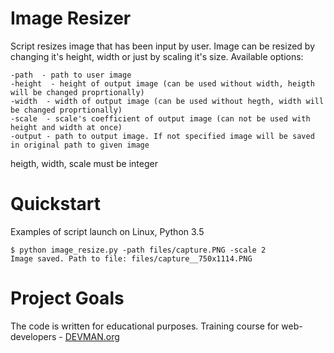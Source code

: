 # Image Resizer

Script resizes image that has been input by user.
Image can be resized by changing it's height, width or just by scaling it's size.
Available options:
```
-path  - path to user image
-height  - height of output image (can be used without width, heigth will be changed proprtionally)
-width  - width of output image (can be used without hegth, width will be changed proprtionally)
-scale  - scale's coefficient of output image (can not be used with height and width at once)
-output - path to output image. If not specified image will be saved in original path to given image
```

heigth, width, scale must be integer

# Quickstart
Examples of script launch on Linux, Python 3.5

```
$ python image_resize.py -path files/capture.PNG -scale 2
Image saved. Path to file: files/capture__750x1114.PNG
```

# Project Goals

The code is written for educational purposes. Training course for web-developers - [DEVMAN.org](https://devman.org)
